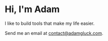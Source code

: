 # Hi, I'm Adam

I like to build tools that make my life easier.

Send me an email at [contact@adamgluck.com](mailto:contact@adamgluck.com).
